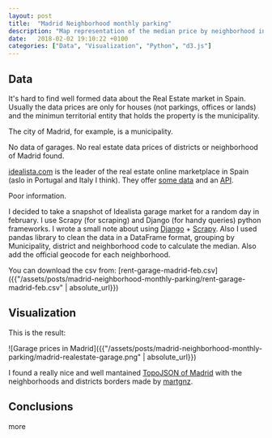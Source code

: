 ```yaml
---
layout: post
title:  "Madrid Neighborhood monthly parking"
description: "Map representation of the median price by neighborhood in Madrid municipality area."
date:   2018-02-02 19:10:22 +0100
categories: ["Data", "Visualization", "Python", "d3.js"]
---
```

## Data
It's hard to find well formed data about the Real Estate market in Spain. Usually the data prices are only for houses (not parkings, offices or lands) and the minimun territorial entity that holds the property is the municipality.

The city of Madrid, for example, is a municipality.

No data of garages. No real estate data prices of districts or neighborhood of Madrid found.

[idealista.com][idealista] is the leader of the real estate online marketplace in Spain (aslo in Portugal and Italy I think). They offer [some data][idealista-prices] and an [API][idealista-api].

Poor information.

I decided to take a snapshot of Idealista garage market for a random day in february. I use Scrapy (for scraping) and Django (for handy queries) python frameworks. I wrote a small note about using [Django][django] + [Scrapy][scrapy]. Also I used pandas library to clean the data in a DataFrame format, grouping by Municipality, district and neighborhood code to calculate the median. Also add the official geocode for each neighborhood.

You can download the csv from:
[rent-garage-madrid-feb.csv]({{"/assets/posts/madrid-neighborhood-monthly-parking/rent-garage-madrid-feb.csv" | absolute_url}})

## Visualization 

This is the result:

![Garage prices in Madrid]({{"/assets/posts/madrid-neighborhood-monthly-parking/madrid-realestate-garage.png" | absolute_url}})

I found a really nice and well mantained [TopoJSON of Madrid][martgnz-madrid] with the neighborhoods and districts borders made by [martgnz][martgnz].

## Conclusions 

more

[django]: https://www.djangoproject.com/ 
[scrapy]: https://scrapy.org
[idealista]: https://idealista.com 
[idealista-prices]: https://www.idealista.com/informes-precio-vivienda
[idealista-api]: http://developers.idealista.com/access-request
[martgnz-madrid]: https://github.com/martgnz/madrid-atlas
[martgnz]: https://github.com/martgnz/
[jekyll-talk]: https://talk.jekyllrb.com/
